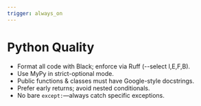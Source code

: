 ```yaml
---
trigger: always_on
---
```


# Python Quality
- Format all code with Black; enforce via Ruff (--select I,E,F,B).
- Use MyPy in strict-optional mode.
- Public functions & classes must have Google-style docstrings.
- Prefer early returns; avoid nested conditionals.
- No bare `except:`—always catch specific exceptions.